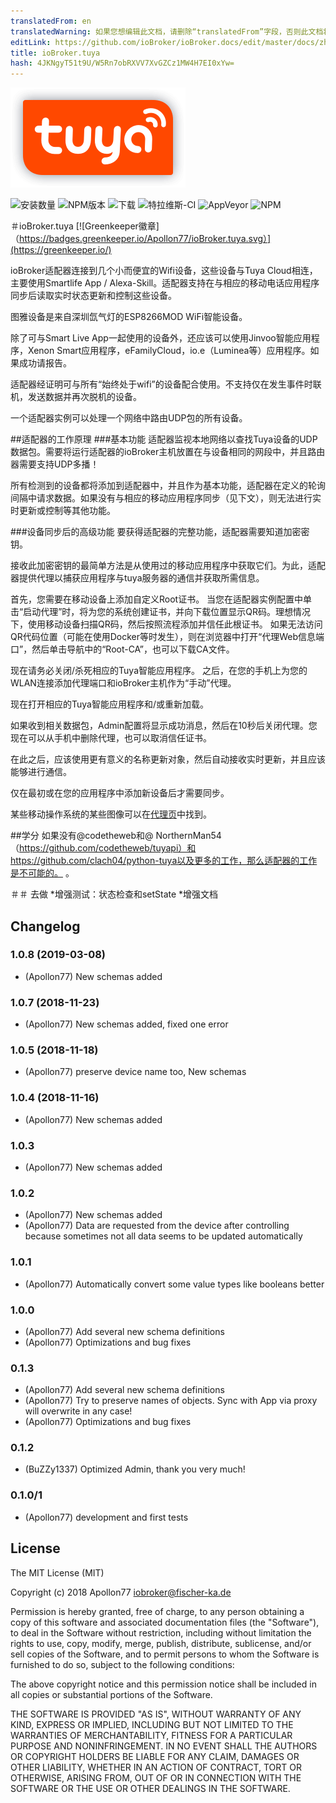 ```yaml
---
translatedFrom: en
translatedWarning: 如果您想编辑此文档，请删除“translatedFrom”字段，否则此文档将再次自动翻译
editLink: https://github.com/ioBroker/ioBroker.docs/edit/master/docs/zh-cn/adapterref/iobroker.tuya/README.md
title: ioBroker.tuya
hash: 4JKNgyT51t9U/W5Rn7obRXVV7XvGZCz1MW4H7EI0xYw=
---
```

![商标](../../../en/adapterref/iobroker.tuya/admin/tuya.png)

![安装数量](http://iobroker.live/badges/tuya-stable.svg)
![NPM版本](http://img.shields.io/npm/v/iobroker.tuya.svg)
![下载](https://img.shields.io/npm/dm/iobroker.tuya.svg)
![特拉维斯-CI](http://img.shields.io/travis/Apollon77/ioBroker.tuya/master.svg)
![AppVeyor](https://ci.appveyor.com/api/projects/status/github/Apollon77/ioBroker.tuya?branch=master&svg=true)
![NPM](https://nodei.co/npm/iobroker.tuya.png?downloads=true)

＃ioBroker.tuya
[![Greenkeeper徽章]（https://badges.greenkeeper.io/Apollon77/ioBroker.tuya.svg）](https://greenkeeper.io/)

ioBroker适配器连接到几个小而便宜的Wifi设备，这些设备与Tuya Cloud相连，主要使用Smartlife App / Alexa-Skill。适配器支持在与相应的移动电话应用程序同步后读取实时状态更新和控制这些设备。

图雅设备是来自深圳氙气灯的ESP8266MOD WiFi智能设备。

除了可与Smart Live App一起使用的设备外，还应该可以使用Jinvoo智能应用程序，Xenon Smart应用程序，eFamilyCloud，io.e（Luminea等）应用程序。如果成功请报告。

适配器经证明可与所有“始终处于wifi”的设备配合使用。不支持仅在发生事件时联机，发送数据并再次脱机的设备。

一个适配器实例可以处理一个网络中路由UDP包的所有设备。

##适配器的工作原理
###基本功能
适配器监视本地网络以查找Tuya设备的UDP数据包。需要将运行适配器的ioBroker主机放置在与设备相同的网段中，并且路由器需要支持UDP多播！

所有检测到的设备都将添加到适配器中，并且作为基本功能，适配器在定义的轮询间隔中请求数据。如果没有与相应的移动应用程序同步（见下文），则无法进行实时更新或控制等其他功能。

###设备同步后的高级功能
要获得适配器的完整功能，适配器需要知道加密密钥。

接收此加密密钥的最简单方法是从使用过的移动应用程序中获取它们。为此，适配器提供代理以捕获应用程序与tuya服务器的通信并获取所需信息。

首先，您需要在移动设备上添加自定义Root证书。
当您在适配器实例配置中单击“启动代理”时，将为您的系统创建证书，并向下载位置显示QR码。理想情况下，使用移动设备扫描QR码，然后按照流程添加并信任此根证书。
如果无法访问QR代码位置（可能在使用Docker等时发生），则在浏览器中打开“代理Web信息端口”，然后单击导航中的“Root-CA”，也可以下载CA文件。

现在请务必关闭/杀死相应的Tuya智能应用程序。
之后，在您的手机上为您的WLAN连接添加代理端口和ioBroker主机作为“手动”代理。

现在打开相应的Tuya智能应用程序和/或重新加载。

如果收到相关数据包，Admin配置将显示成功消息，然后在10秒后关闭代理。您现在可以从手机中删除代理，也可以取消信任证书。

在此之后，应该使用更有意义的名称更新对象，然后自动接收实时更新，并且应该能够进行通信。

仅在最初或在您的应用程序中添加新设备后才需要同步。

某些移动操作系统的某些图像可以在[代理页](PROXY.md)中找到。

##学分
如果没有@codetheweb和@ NorthernMan54（https://github.com/codetheweb/tuyapi）和https://github.com/clach04/python-tuya以及更多的工作，那么适配器的工作是不可能的。 。

＃＃ 去做
*增强测试：状态检查和setState
*增强文档

## Changelog

### 1.0.8 (2019-03-08)
* (Apollon77) New schemas added

### 1.0.7 (2018-11-23)
* (Apollon77) New schemas added, fixed one error

### 1.0.5 (2018-11-18)
* (Apollon77) preserve device name too, New schemas

### 1.0.4 (2018-11-16)
* (Apollon77) New schemas added

### 1.0.3
* (Apollon77) New schemas added

### 1.0.2
* (Apollon77) New schemas added
* (Apollon77) Data are requested from the device after controlling because sometimes not all data seems to be updated automatically

### 1.0.1
* (Apollon77) Automatically convert some value types like booleans better

### 1.0.0
* (Apollon77) Add several new schema definitions
* (Apollon77) Optimizations and bug fixes

### 0.1.3
* (Apollon77) Add several new schema definitions
* (Apollon77) Try to preserve names of objects. Sync with App via proxy will overwrite in any case!
* (Apollon77) Optimizations and bug fixes

### 0.1.2
* (BuZZy1337) Optimized Admin, thank you very much!

### 0.1.0/1
* (Apollon77) development and first tests

## License

The MIT License (MIT)

Copyright (c) 2018 Apollon77 <iobroker@fischer-ka.de>

Permission is hereby granted, free of charge, to any person obtaining a copy
of this software and associated documentation files (the "Software"), to deal
in the Software without restriction, including without limitation the rights
to use, copy, modify, merge, publish, distribute, sublicense, and/or sell
copies of the Software, and to permit persons to whom the Software is
furnished to do so, subject to the following conditions:

The above copyright notice and this permission notice shall be included in all
copies or substantial portions of the Software.

THE SOFTWARE IS PROVIDED "AS IS", WITHOUT WARRANTY OF ANY KIND, EXPRESS OR
IMPLIED, INCLUDING BUT NOT LIMITED TO THE WARRANTIES OF MERCHANTABILITY,
FITNESS FOR A PARTICULAR PURPOSE AND NONINFRINGEMENT. IN NO EVENT SHALL THE
AUTHORS OR COPYRIGHT HOLDERS BE LIABLE FOR ANY CLAIM, DAMAGES OR OTHER
LIABILITY, WHETHER IN AN ACTION OF CONTRACT, TORT OR OTHERWISE, ARISING FROM,
OUT OF OR IN CONNECTION WITH THE SOFTWARE OR THE USE OR OTHER DEALINGS IN THE
SOFTWARE.